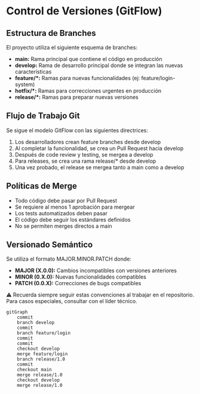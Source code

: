 # Control de Versiones (GitFlow)

## Estructura de Branches

El proyecto utiliza el siguiente esquema de branches:

- **main:** Rama principal que contiene el código en producción
- **develop:** Rama de desarrollo principal donde se integran las nuevas características
- **feature/*:** Ramas para nuevas funcionalidades (ej: feature/login-system)
- **hotfix/*:** Ramas para correcciones urgentes en producción
- **release/*:** Ramas para preparar nuevas versiones

## Flujo de Trabajo Git

Se sigue el modelo GitFlow con las siguientes directrices:

1. Los desarrolladores crean feature branches desde develop
2. Al completar la funcionalidad, se crea un Pull Request hacia develop
3. Después de code review y testing, se mergea a develop
4. Para releases, se crea una rama release/* desde develop
5. Una vez probado, el release se mergea tanto a main como a develop

## Políticas de Merge

- Todo código debe pasar por Pull Request
- Se requiere al menos 1 aprobación para mergear
- Los tests automatizados deben pasar
- El código debe seguir los estándares definidos
- No se permiten merges directos a main

## Versionado Semántico

Se utiliza el formato MAJOR.MINOR.PATCH donde:

- **MAJOR (X.0.0):** Cambios incompatibles con versiones anteriores
- **MINOR (0.X.0):** Nuevas funcionalidades compatibles
- **PATCH (0.0.X):** Correcciones de bugs compatibles

<aside>
⚠️ Recuerda siempre seguir estas convenciones al trabajar en el repositorio. Para casos especiales, consultar con el líder técnico.

</aside>

```mermaid
gitGraph
    commit
    branch develop
    commit
    branch feature/login
    commit
    commit
    checkout develop
    merge feature/login
    branch release/1.0
    commit
    checkout main
    merge release/1.0
    checkout develop
    merge release/1.0
```